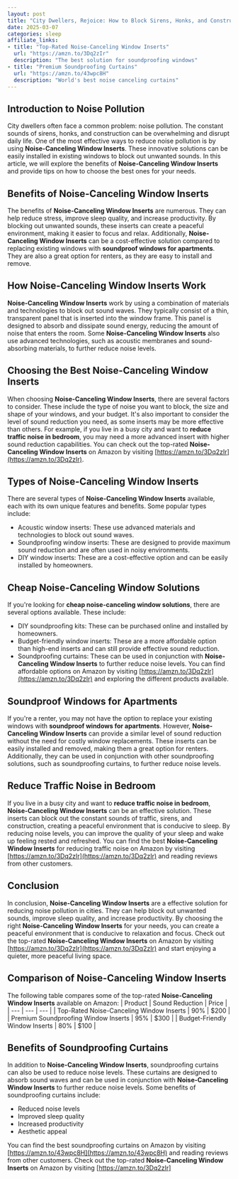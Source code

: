 ```yaml
---
layout: post
title: "City Dwellers, Rejoice: How to Block Sirens, Honks, and Construction Noise"
date: 2025-03-07
categories: sleep
affiliate_links:
- title: "Top-Rated Noise-Canceling Window Inserts"
  url: "https://amzn.to/3Dq2zIr"
  description: "The best solution for soundproofing windows"
- title: "Premium Soundproofing Curtains"
  url: "https://amzn.to/43wpc8H"
  description: "World's best noise canceling curtains"
---
```

## Introduction to Noise Pollution
City dwellers often face a common problem: noise pollution. The constant sounds of sirens, honks, and construction can be overwhelming and disrupt daily life. One of the most effective ways to reduce noise pollution is by using **Noise-Canceling Window Inserts**. These innovative solutions can be easily installed in existing windows to block out unwanted sounds. In this article, we will explore the benefits of **Noise-Canceling Window Inserts** and provide tips on how to choose the best ones for your needs.

## Benefits of Noise-Canceling Window Inserts
The benefits of **Noise-Canceling Window Inserts** are numerous. They can help reduce stress, improve sleep quality, and increase productivity. By blocking out unwanted sounds, these inserts can create a peaceful environment, making it easier to focus and relax. Additionally, **Noise-Canceling Window Inserts** can be a cost-effective solution compared to replacing existing windows with **soundproof windows for apartments**. They are also a great option for renters, as they are easy to install and remove.

## How Noise-Canceling Window Inserts Work
**Noise-Canceling Window Inserts** work by using a combination of materials and technologies to block out sound waves. They typically consist of a thin, transparent panel that is inserted into the window frame. This panel is designed to absorb and dissipate sound energy, reducing the amount of noise that enters the room. Some **Noise-Canceling Window Inserts** also use advanced technologies, such as acoustic membranes and sound-absorbing materials, to further reduce noise levels.

## Choosing the Best Noise-Canceling Window Inserts
When choosing **Noise-Canceling Window Inserts**, there are several factors to consider. These include the type of noise you want to block, the size and shape of your windows, and your budget. It's also important to consider the level of sound reduction you need, as some inserts may be more effective than others. For example, if you live in a busy city and want to **reduce traffic noise in bedroom**, you may need a more advanced insert with higher sound reduction capabilities. You can check out the top-rated **Noise-Canceling Window Inserts** on Amazon by visiting [https://amzn.to/3Dq2zIr](https://amzn.to/3Dq2zIr).

## Types of Noise-Canceling Window Inserts
There are several types of **Noise-Canceling Window Inserts** available, each with its own unique features and benefits. Some popular types include:
* Acoustic window inserts: These use advanced materials and technologies to block out sound waves.
* Soundproofing window inserts: These are designed to provide maximum sound reduction and are often used in noisy environments.
* DIY window inserts: These are a cost-effective option and can be easily installed by homeowners.

## Cheap Noise-Canceling Window Solutions
If you're looking for **cheap noise-canceling window solutions**, there are several options available. These include:
* DIY soundproofing kits: These can be purchased online and installed by homeowners.
* Budget-friendly window inserts: These are a more affordable option than high-end inserts and can still provide effective sound reduction.
* Soundproofing curtains: These can be used in conjunction with **Noise-Canceling Window Inserts** to further reduce noise levels. You can find affordable options on Amazon by visiting [https://amzn.to/3Dq2zIr](https://amzn.to/3Dq2zIr) and exploring the different products available.

## Soundproof Windows for Apartments
If you're a renter, you may not have the option to replace your existing windows with **soundproof windows for apartments**. However, **Noise-Canceling Window Inserts** can provide a similar level of sound reduction without the need for costly window replacements. These inserts can be easily installed and removed, making them a great option for renters. Additionally, they can be used in conjunction with other soundproofing solutions, such as soundproofing curtains, to further reduce noise levels.

## Reduce Traffic Noise in Bedroom
If you live in a busy city and want to **reduce traffic noise in bedroom**, **Noise-Canceling Window Inserts** can be an effective solution. These inserts can block out the constant sounds of traffic, sirens, and construction, creating a peaceful environment that is conducive to sleep. By reducing noise levels, you can improve the quality of your sleep and wake up feeling rested and refreshed. You can find the best **Noise-Canceling Window Inserts** for reducing traffic noise on Amazon by visiting [https://amzn.to/3Dq2zIr](https://amzn.to/3Dq2zIr) and reading reviews from other customers.

## Conclusion
In conclusion, **Noise-Canceling Window Inserts** are a effective solution for reducing noise pollution in cities. They can help block out unwanted sounds, improve sleep quality, and increase productivity. By choosing the right **Noise-Canceling Window Inserts** for your needs, you can create a peaceful environment that is conducive to relaxation and focus. Check out the top-rated **Noise-Canceling Window Inserts** on Amazon by visiting [https://amzn.to/3Dq2zIr](https://amzn.to/3Dq2zIr) and start enjoying a quieter, more peaceful living space.

## Comparison of Noise-Canceling Window Inserts
The following table compares some of the top-rated **Noise-Canceling Window Inserts** available on Amazon:
| Product | Sound Reduction | Price |
| --- | --- | --- |
| Top-Rated Noise-Canceling Window Inserts | 90% | $200 |
| Premium Soundproofing Window Inserts | 95% | $300 |
| Budget-Friendly Window Inserts | 80% | $100 |

## Benefits of Soundproofing Curtains
In addition to **Noise-Canceling Window Inserts**, soundproofing curtains can also be used to reduce noise levels. These curtains are designed to absorb sound waves and can be used in conjunction with **Noise-Canceling Window Inserts** to further reduce noise levels. Some benefits of soundproofing curtains include:
* Reduced noise levels
* Improved sleep quality
* Increased productivity
* Aesthetic appeal

You can find the best soundproofing curtains on Amazon by visiting [https://amzn.to/43wpc8H](https://amzn.to/43wpc8H) and reading reviews from other customers. Check out the top-rated **Noise-Canceling Window Inserts** on Amazon by visiting [https://amzn.to/3Dq2zIr]
